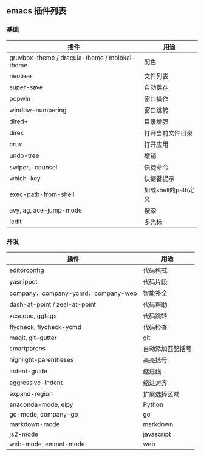## emacs 插件列表

### 基础

| 插件 | 用途 |
| --- | --- |
| gruvbox-theme / dracula-theme / molokai-theme | 配色 |
| neotree | 文件列表 |
| super-save | 自动保存 |
| popwin | 窗口操作 |
| window-numbering | 窗口跳转 |
| dired+ | 目录增强 |
| direx | 打开当前文件目录 |
| crux | 打开应用 |
| undo-tree | 撤销 |
| swiper，counsel | 快捷命令 |
| which-key  | 快捷键提示 |
| exec-path-from-shell | 加载shell的path定义 |
| avy, ag, ace-jump-mode | 搜索 |
| iedit | 多光标 |

### 开发

| 插件 | 用途 |
| --- | --- |
| editorconfig | 代码格式 |
| yasnippet | 代码片段 |
| company，company-ycmd，company-web | 智能补全 |
|  dash-at-point / zeal-at-point | 代码帮助 |
|  xcscope, ggtags | 代码跳转 |
| flycheck, flycheck-ycmd | 代码检查 |
| magit, git-gutter | git |
| smartparens | 自动添加匹配括号 |
| highlight-parentheses | 高亮括号 |
| indent-guide | 缩进线 |
| aggressive-indent | 缩进对齐 |
| expand-region | 扩展选择区域 |
| anaconda-mode, elpy | Python |
| go-mode, company-go | go|
| markdown-mode | markdown |
| js2-mode | javascript |
| web-mode, emmet-mode | web |
